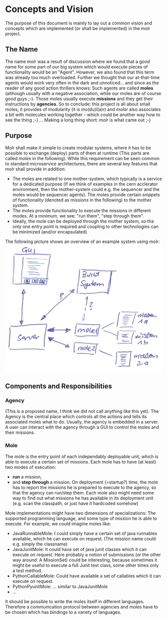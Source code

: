 # Concepts and Vision
The purpose of this document is mainly to lay out a common vision and concepts which are implemented (or shall be implemented) in the molr project.

## The Name
The name *molr* was a result of discussion where we found that a good name for some part of our big system which would execute pieces of functionality would be an "Agent". However, we also found that this term was already too much overloaded. Further we thought that our at-that-time agents would work very often in the dark and unnoticed... and since as the reader of any good action thrillers knows: Such agents are called **moles** (although usually with a negative association, while our moles are of course good guys ;-). Those moles usually execute **missions** and they get their instructions by **agencies**.
So to conclude: this project is all about small moles, it provides of modularity (it is mo(du)l(a)r) and *molar* also associates a bit with molecules working together - which could be another way how to see the thing ;-) ... Making a long thing short: *molr* is what came out ;-)

## Purpose
Molr shall make it simple to create modular systems, where it has to be possible to exchange (deploy) parts of them at runtime (This parts are called *mole*s in the following). While this requirement can be seen common to standard microservice architectures, there are several key features that molr shall provide in addition:

* The moles are related to one mother-system, which typically is a service for a dedicated purpose (If we think of examples in the cern acclerator environment, then the mother-system could e.g. the sequencer and the moles would be sequencer agents). The moles provide certain snippets of functionality (denoted as *missions* in the following) to the mother system.
* The moles provide functionality to execute the missions in different modes. At a minimum, we see: "run them", "step through them".
* Ideally, the mole can be deployed through the mother system, so tha only one entry point is required and coupling to other technologies can be minimized (and/or encapsulated)

The following picture shows an overview of an example system using molr:
![Molr Overview](molr-overview.PNG)

## Components and Responsibilities

### Agency
(This is a proposed name, I think we did not call anything like this yet). The Agency is the central place which controls all the actions and tells its associated moles what to do. Usually, the agency is embedded in a server. A user can interact with the agency through a GUI to control the moles and their missions.

### Mole
The mole is the entry point of each independably deployable unit, which is able to execute a certain set of missions. Each mole has to have (at least) two modes of execution:
* **run** a mission,
* and **step through** a mission.
On deployment (=startup?) time, the mole has to report the missions he is prepared to execute to the agency, so that the agency can run/step them. Each mole also might need some way to find out what missions he has available in its deployment unit (e.g. scan the classpath, or just have it hardcoded somehow)

Mole implementations might have two dimensions of specializations: The supported programming language, and some type of mission he is able to execute. For example, we could imagine moles like:
* JavaRunnableMole: I could simply have a certain set of java runnables available, which he can execute on request. (The mission name could e.g. simply the classname)
* JavaJunitMole: It could hava set of java junit classes which it can execute on request. Here probably a notion of submissions (or the other way around: A MissionSet) could be interesting, because sometimes it might be useful to execute a full Junit test class, some other times only a test method.
* PythonCallableMole: Could have available a set of callables which it can execute on request.
* PythonPyunitMole: ... similar to JavaJunitMole
* ...

It should be possible to write the moles itself in different languages. Therefore a communication protocol between agencies and moles have to be chosen which has bindings to a variety of languages.

